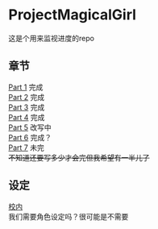 # ProjectMagicalGirl

这是个用来监视进度的repo

## 章节
[Part 1](1.md) 完成\
[Part 2](2.md) 完成\
[Part 3](3.md) 完成\
[Part 4](4.md) 完成\
[Part 5](5.md) 改写中\
[Part 6](6.md) 完成？\
[Part 7](7.md) 未完\
~~不知道还要写多少才会完但我希望有一半儿了~~

## 设定
[校内](environment/campus.md)\
我们需要角色设定吗？很可能是不需要
